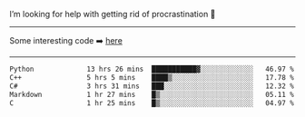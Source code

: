 I’m looking for help with getting rid of procrastination 🤔

-----

Some interesting code :arrow_right: [here](https://github.com/zhen8838/playground)

-----

<!--START_SECTION:waka-->

```txt
Python             13 hrs 26 mins  ███████████▓░░░░░░░░░░░░░   46.97 %
C++                5 hrs 5 mins    ████▒░░░░░░░░░░░░░░░░░░░░   17.78 %
C#                 3 hrs 31 mins   ███░░░░░░░░░░░░░░░░░░░░░░   12.32 %
Markdown           1 hr 27 mins    █▒░░░░░░░░░░░░░░░░░░░░░░░   05.11 %
C                  1 hr 25 mins    █▒░░░░░░░░░░░░░░░░░░░░░░░   04.97 %
```

<!--END_SECTION:waka-->

<!--
**zhen8838/zhen8838** is a ✨ _special_ ✨ repository because its `README.md` (this file) appears on your GitHub profile.

Here are some ideas to get you started:

- 🔭 I’m currently working on ...
- 🌱 I’m currently learning ...
- 👯 I’m looking to collaborate on ...
 ...
- 💬 Ask me about ...
- 📫 How to reach me: ...
- 😄 Pronouns: ...
- ⚡ Fun fact: ...
-->
